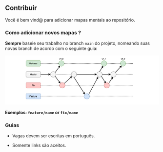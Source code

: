 ## Contribuir

Você é bem vind@ para adicionar mapas mentais ao repositório.

### Como adicionar novos mapas ?

**Sempre** baseie seu trabalho no branch `main` do projeto, nomeando suas novas branch de acordo com o seguinte guia:

![branch](/docs/img/git-branchs.png)

**Exemplos: `feature/name` or `fix/name`**

### Guias

- Vagas devem ser escritas em português.

- Somente links são aceitos.
